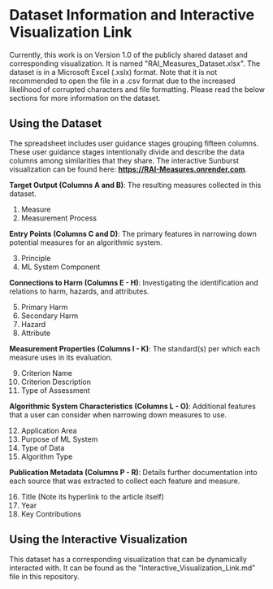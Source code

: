 # Dataset Information and Interactive Visualization Link

Currently, this work is on Version 1.0 of the publicly shared dataset and corresponding visualization. It is named "RAI_Measures_Dataset.xlsx". The dataset is in a Microsoft Excel (.xslx) format. Note that it is not recommended to open the file in a .csv format due to the increased likelihood of corrupted characters and file formatting. Please read the below sections for more information on the dataset.

## Using the Dataset
The spreadsheet includes user guidance stages grouping fifteen columns. These user guidance stages intentionally divide and describe the data columns among similarities that they share. The interactive Sunburst visualization can be found here: **https://RAI-Measures.onrender.com**. 

**Target Output (Columns A and B)**: The resulting measures collected in this dataset.
  
  1. Measure
  2. Measurement Process
     
**Entry Points (Columns C and D)**: The primary features in narrowing down potential measures for an algorithmic system.
  
  3. Principle
  4. ML System Component 

**Connections to Harm (Columns E - H)**: Investigating the identification and relations to harm, hazards, and attributes.
  
  5. Primary Harm
  6. Secondary Harm
  7. Hazard
  8. Attribute

**Measurement Properties (Columns I - K)**: The standard(s) per which each measure uses in its evaluation.
  
  9. Criterion Name 
  10. Criterion Description 
  11. Type of Assessment

**Algorithmic System Characteristics (Columns L - O)**: Additional features that a user can consider when narrowing down measures to use.
  
  12. Application Area
  13. Purpose of ML System 
  14. Type of Data
  15. Algorithm Type

**Publication Metadata (Columns P - R)**: Details further documentation into each source that was extracted to collect each feature and measure.
  
  16. Title (Note its hyperlink to the article itself)
  17. Year
  18. Key Contributions 

## Using the Interactive Visualization
This dataset has a corresponding visualization that can be dynamically interacted with. It can be found as the "Interactive_Visualization_Link.md" file in this repository.
